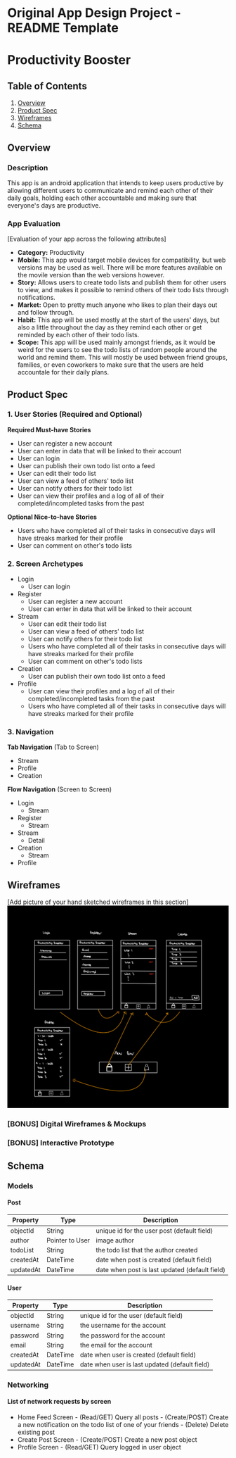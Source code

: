 Original App Design Project - README Template
===

# Productivity Booster

## Table of Contents
1. [Overview](#Overview)
1. [Product Spec](#Product-Spec)
1. [Wireframes](#Wireframes)
2. [Schema](#Schema)

## Overview
### Description
This app is an android application that intends to keep users productive by allowing different users to communicate and remind each other of their daily goals, holding each other accountable and making sure that everyone's days are productive.

### App Evaluation
[Evaluation of your app across the following attributes]
- **Category:**
Productivity
- **Mobile:**
This app would target mobile devices for compatibility, but web versions may be used as well. There will be more features available on the movile version than the web versions however.
- **Story:**
Allows users to create todo lists and publish them for other users to view, and makes it possible to remind others of their todo lists through notifications. 
- **Market:**
Open to pretty much anyone who likes to plan their days out and follow through.
- **Habit:**
This app will be used mostly at the start of the users' days, but also a little throughout the day as they remind each other or get reminded by each other of their todo lists. 
- **Scope:**
This app will be used mainly amongst friends, as it would be weird for the users to see the todo lists of random people around the world and remind them. This will mostly be used between friend groups, families, or even coworkers to make sure that the users are held accountale for their daily plans.

## Product Spec

### 1. User Stories (Required and Optional)

**Required Must-have Stories**

* User can register a new account
* User can enter in data that will be linked to their account
* User can login
* User can publish their own todo list onto a feed
* User can edit their todo list
* User can view a feed of others' todo list
* User can notify others for their todo list
* User can view their profiles and a log of all of their completed/incompleted tasks from the past

**Optional Nice-to-have Stories**

* Users who have completed all of their tasks in consecutive days will have streaks marked for their profile
* User can comment on other's todo lists

### 2. Screen Archetypes

* Login
   * User can login
* Register
   * User can register a new account
   * User can enter in data that will be linked to their account
* Stream
   * User can edit their todo list
   * User can view a feed of others' todo list
   * User can notify others for their todo list
   * Users who have completed all of their tasks in consecutive days will have streaks marked for their profile
   * User can comment on other's todo lists
* Creation
   * User can publish their own todo list onto a feed
* Profile
   * User can view their profiles and a log of all of their completed/incompleted tasks from the past
   * Users who have completed all of their tasks in consecutive days will have streaks marked for their profile

### 3. Navigation

**Tab Navigation** (Tab to Screen)

* Stream
* Profile
* Creation

**Flow Navigation** (Screen to Screen)

* Login
  * Stream
* Register
  * Stream
* Stream
  * Detail
* Creation
  * Stream
* Profile


## Wireframes
[Add picture of your hand sketched wireframes in this section]
<img src=Wireframe.gif width='' />

### [BONUS] Digital Wireframes & Mockups

### [BONUS] Interactive Prototype

## Schema 

### Models
#### Post

   | Property      | Type     | Description |
   | ------------- | -------- | ------------|
   | objectId      | String   | unique id for the user post (default field) |
   | author        | Pointer to User| image author |
   | todoList      | String   | the todo list that the author created |
   | createdAt     | DateTime | date when post is created (default field) |
   | updatedAt     | DateTime | date when post is last updated (default field) |
   
#### User

   | Property      | Type     | Description |
   | ------------- | -------- | ------------|
   | objectId      | String   | unique id for the user  (default field) |
   | username      | String   | the username for the account |
   | password      | String   | the password for the account |
   | email         | String   | the email for the account |
   | createdAt     | DateTime | date when user is created (default field) |
   | updatedAt     | DateTime | date when user is last updated (default field) |


### Networking
#### List of network requests by screen
- Home Feed Screen
      - (Read/GET) Query all posts
      - (Create/POST) Create a new notification on the todo list of one of your friends
      - (Delete) Delete existing post
- Create Post Screen
      - (Create/POST) Create a new post object
- Profile Screen
      - (Read/GET) Query logged in user object

